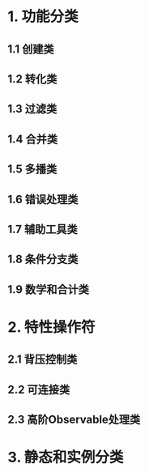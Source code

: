 # 1. 功能分类
## 1.1 创建类
## 1.2 转化类
## 1.3 过滤类
## 1.4 合并类
## 1.5 多播类
## 1.6 错误处理类
## 1.7 辅助工具类
## 1.8 条件分支类
## 1.9 数学和合计类

# 2. 特性操作符
## 2.1 背压控制类
## 2.2 可连接类
## 2.3 高阶Observable处理类

# 3. 静态和实例分类